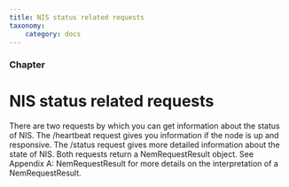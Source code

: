 ```yaml
---
title: NIS status related requests
taxonomy:
    category: docs
---
```


 
### Chapter

# NIS status related requests 
There are two requests by which you can get information about the status of NIS. The /heartbeat request gives you information if the node is up and responsive. The /status request gives more detailed information about the state of NIS. Both requests return a NemRequestResult object. See Appendix A: NemRequestResult for more details on the interpretation of a NemRequestResult. 

 
